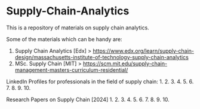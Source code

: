 # Supply-Chain-Analytics
This is a repository of materials on supply chain analytics. 

Some of the materials which can be handy are:
1. Supply Chain Analytics [Edx] > https://www.edx.org/learn/supply-chain-design/massachusetts-institute-of-technology-supply-chain-analytics
2. MSc. Supply Chain [MIT] > https://scm.mit.edu/supply-chain-management-masters-curriculum-residential/



LinkedIn Profiles for professionals in the field of supply chain:
1. 
2. 
3. 
4. 
5. 
6. 
7. 
8.
9.
10.

Research Papers on Supply Chain [2024]
1. 
2. 
3. 
4. 
5. 
6. 
7. 
8. 
9. 
10. 
